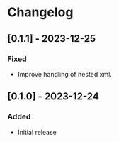 # Changelog

## [0.1.1] - 2023-12-25

### Fixed

* Improve handling of nested xml.

## [0.1.0] - 2023-12-24

### Added

* Initial release
